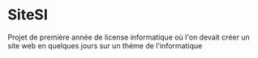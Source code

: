 # SiteSI
Projet de première année de license informatique où l'on devait créer un site web en quelques jours sur un théme de l'informatique
